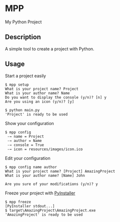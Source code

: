 # MPP
My Python Project

## Description
A simple tool to create a project with Python.

## Usage

Start a project easily
```
$ mpp setup
What is your project name? Project
What is your author name? Name
Do you want to display the console (y/n)? [n] y
Are you using an icon (y/n)? [y]

$ python main.py
'Project' is ready to be used
```

Show your configuration
```
$ mpp config
 -→ name = Project
 -→ author = Name
 -→ console = True
 -→ icon = resources/images/icon.ico
```

Edit your configuration
```
$ mpp config name author
What is your project name? [Project] AmazingProject
What is your author name? [Name] John

Are you sure of your modifications (y/n)? y
```

Freeze your project with [PyInstaller](https://www.pyinstaller.org/)
```
$ mpp freeze
[PyInstaller stdout...]
$ target\AmazingProject\AmazingProject.exe
'AmazingProject' is ready to be used
```
